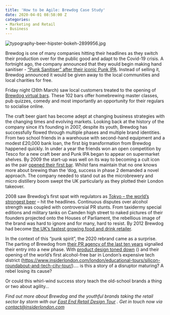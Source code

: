 ```yaml
---
title: 'How to be Agile: Brewdog Case Study'
date: 2020-04-01 08:58:00 Z
categories:
- Marketing and Retail
- Business
---
```


![typography-beer-hipster-bokeh-2899956.jpg](/uploads/typography-beer-hipster-bokeh-2899956.jpg)

Brewdog is one of many companies hitting their headlines as they switch their production over for the public good and adapt to the Covid-19 crisis. A fortnight ago, the company announced that they would begin making hand sanitiser - [“Punk Sanitiser” after their iconic Punk IPA](https://www.theguardian.com/business/2020/mar/18/brewdog-begins-making-hand-sanitiser-shortages-uk). Instead of selling it, Brewdog announced it would be given away to the local communities and local charities for free. 

Friday night (26th March) saw local customers treated to the opening of [Brewdog virtual bars](https://www.cityam.com/brewdog-opens-102-virtual-bars-to-encourage-people-in-isolation-to-socialise/). These 102 bars offer homebrewing master classes, pub quizzes, comedy and most importantly an opportunity for their regulars to socialise online. 

The craft beer giant has become adept at changing business strategies with the changing times and evolving markets. Looking back at the history of the company since it’s founding in 2007, despite its youth, Brewdog has successfully flowed through multiple phases and multiple brand identities.
From two school friends in a warehouse with second-hand equipment and a modest £20,000 bank loan, the first big transformation from Brewdog happened quickly. In under a year the friends won an open competition by Tesco for a new craft beer and Punk IPA began to appear on supermarket shelves. By 2009 the start-up was well on its way to becoming a cult icon as the pair [opened their first bar](https://www.brewdog.com/uk/locations/bars). Whilst fans maintain that no one knows more about brewing than the ‘dog, success in phase 2 demanded a novel approach. The company needed to stand out as the microbrewery and micro distillery boom swept the UK particularly as they plotted their London takeover. 


2008 saw Brewdog’s first spat with regulators as [Tokyo – the world’s strongest beer](https://www.brewdog.com/uk/community/culture/our-history) – hit the headlines. Continuous disputes over alcohol strength was coupled with controversial PR stunts. From taxidermy special editions and military tanks on Camden high street to naked pictures of their founders projected onto the Houses of Parliament, the rebellious image of the brand was hard to ignore and for many, hard to resist. By 2012 Brewdog had become [the UK’s fastest growing food and drink retailer](https://www.theguardian.com/lifeandstyle/2016/mar/24/the-aggressive-outrageous-infuriating-and-ingenious-rise-of-brewdog). 
 
In the context of this “punk spirit”, the 2020 rebrand came as a surprise. The parting of Brewdog from [their PR agency of the last ten years](https://www.prweek.com/article/1577576/last-orders-brewdog-longstanding-agency-partner-split) signalled their entry into a new phase. With [product design toned down](https://craftandslice.com/beer/beer-thoughts/brewdogs-new-identity-punk-goes-mainstream/) () and their opening of the world’s first alcohol-free bar in London’s expensive tech district (https://www.insiderlondon.com/london/educational-tours/silicon-roundabout-and-tech-city-tour/)…. is this a story of a disruptor maturing? A rebel losing its cause? 

Or could this whirl-wind success story teach the old-school brands a thing or two about agility…



*Find out more about Brewdog and the youthful brands taking the retail sector by storm with our [East End Retail Design Tour](https://www.insiderlondon.com/london/educational-tours/retail-design/#east-end-retail-design) . Get in touch now via [contact@insiderlondon.com](mailto:contact@insiderlondon.com)*
